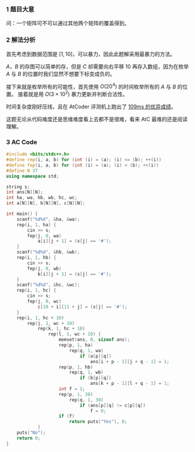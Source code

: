 ### 1 题目大意
问：一个矩阵可不可以通过其他两个矩阵的覆盖得到。
### 2 解法分析
首先考虑到数据范围是 $[1,10]$，可以暴力，因此此题解采用最暴力的方法。

$A$，$B$ 的存图可以简单的存，但是 $C$ 却需要向右平移 $10$ 再存入数组，因为在枚举 $A$ 与 $B$ 的位置时我们显然不想要下标变成负的。

接下来就是枚举所有的可能性，首先使用 $O(20^4)$ 的时间枚举所有的 $A$ 与 $B$ 的位置。
接着就是用 $O(3\times10^2)$ 暴力更新并判断合法性。

时间复杂度刚好压线，且在 AtCoder 评测机上跑出了 [109ms 的优异成绩](https://atcoder.jp/contests/abc307/submissions/42944912)。

这题无论从代码难度还是思维难度看上去都不是很难，看来 AtC 最难的还是阅读理解。
### 3 AC Code
```cpp
#include <bits/stdc++.h>
#define rep(i, a, b) for (int (i) = (a); (i) <= (b); ++(i))
#define fep(i, a, b) for (int (i) = (a); (i) < (b); ++(i))
#define N 37
using namespace std;

string s;
int ans[N][N];
int ha, wa, hb, wb, hc, wc;
int a[N][N], b[N][N], c[N][N];

int main() {
	scanf("%d%d", &ha, &wa);
	rep(i, 1, ha) {
		cin >> s;
		fep(j, 0, wa)
			a[i][j + 1] = (s[j] == '#');
	}
	scanf("%d%d", &hb, &wb);
	rep(i, 1, hb) {
		cin >> s;
		fep(j, 0, wb)
			b[i][j + 1] = (s[j] == '#');
	}
	scanf("%d%d", &hc, &wc);
	rep(i, 1, hc) {
		cin >> s;
		fep(j, 0, wc)
			c[10 + i][11 + j] = (s[j] == '#');
	}
	rep(i, 1, hc + 10)
		rep(j, 1, wc + 10)
			rep(k, 1, hc + 10)
				rep(l, 1, wc + 10) {
					memset(ans, 0, sizeof ans);
					rep(p, 1, ha)
						rep(q, 1, wa)
							if (a[p][q])
								ans[i + p - 1][j + q - 1] = 1;
					rep(p, 1, hb)
						rep(q, 1, wb)
							if (b[p][q])
								ans[k + p - 1][l + q - 1] = 1;
					int f = 1;
					rep(p, 1, 30)
						rep(q, 1, 30)
							if (ans[p][q] != c[p][q])
								f = 0;
					if (f)
						return puts("Yes"), 0;
			}
	puts("No");
	return 0;
}
```